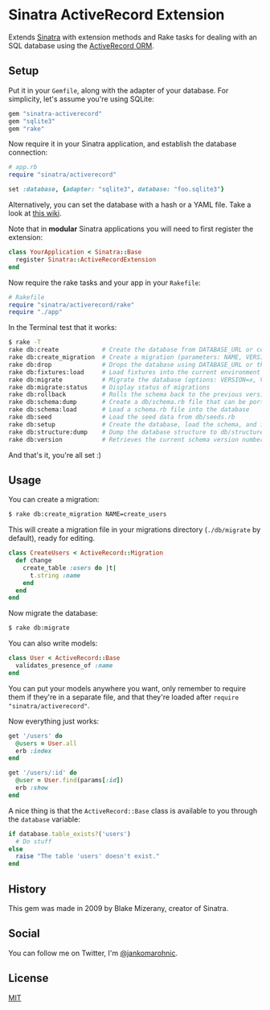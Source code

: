 # Sinatra ActiveRecord Extension

Extends [Sinatra](http://www.sinatrarb.com/) with extension methods and Rake
tasks for dealing with an SQL database using the
[ActiveRecord ORM](https://github.com/rails/rails/tree/master/activerecord).

## Setup

Put it in your `Gemfile`, along with the adapter of your database. For
simplicity, let's assume you're using SQLite:

```ruby
gem "sinatra-activerecord"
gem "sqlite3"
gem "rake"
```

Now require it in your Sinatra application, and establish the database
connection:

```ruby
# app.rb
require "sinatra/activerecord"

set :database, {adapter: "sqlite3", database: "foo.sqlite3"}
```

Alternatively, you can set the database with a hash or a YAML file. Take a look at
[this wiki](https://github.com/janko-m/sinatra-activerecord/wiki/Alternative-database-setup).

Note that in **modular** Sinatra applications you will need to first register
the extension:

```ruby
class YourApplication < Sinatra::Base
  register Sinatra::ActiveRecordExtension
end
```

Now require the rake tasks and your app in your `Rakefile`:

```ruby
# Rakefile
require "sinatra/activerecord/rake"
require "./app"
```

In the Terminal test that it works:

```sh
$ rake -T
rake db:create            # Create the database from DATABASE_URL or config/database.yml for the current Rails.env (use db:create:all to create all dbs in the config)
rake db:create_migration  # Create a migration (parameters: NAME, VERSION)
rake db:drop              # Drops the database using DATABASE_URL or the current Rails.env (use db:drop:all to drop all databases)
rake db:fixtures:load     # Load fixtures into the current environment's database
rake db:migrate           # Migrate the database (options: VERSION=x, VERBOSE=false)
rake db:migrate:status    # Display status of migrations
rake db:rollback          # Rolls the schema back to the previous version (specify steps w/ STEP=n)
rake db:schema:dump       # Create a db/schema.rb file that can be portably used against any DB supported by AR
rake db:schema:load       # Load a schema.rb file into the database
rake db:seed              # Load the seed data from db/seeds.rb
rake db:setup             # Create the database, load the schema, and initialize with the seed data (use db:reset to also drop the db first)
rake db:structure:dump    # Dump the database structure to db/structure.sql
rake db:version           # Retrieves the current schema version number
```

And that's it, you're all set :)

## Usage

You can create a migration:

```sh
$ rake db:create_migration NAME=create_users
```

This will create a migration file in your migrations directory (`./db/migrate`
by default), ready for editing.

```ruby
class CreateUsers < ActiveRecord::Migration
  def change
    create_table :users do |t|
      t.string :name
    end
  end
end
```

Now migrate the database:

```sh
$ rake db:migrate
```

You can also write models:

```ruby
class User < ActiveRecord::Base
  validates_presence_of :name
end
```

You can put your models anywhere you want, only remember to require them if
they're in a separate file, and that they're loaded after `require "sinatra/activerecord"`.

Now everything just works:

```ruby
get '/users' do
  @users = User.all
  erb :index
end

get '/users/:id' do
  @user = User.find(params[:id])
  erb :show
end
```

A nice thing is that the `ActiveRecord::Base` class is available to
you through the `database` variable:

```ruby
if database.table_exists?('users')
  # Do stuff
else
  raise "The table 'users' doesn't exist."
end
```

## History

This gem was made in 2009 by Blake Mizerany, creator of Sinatra.

## Social

You can follow me on Twitter, I'm [@jankomarohnic](http://twitter.com/jankomarohnic).

## License

[MIT](https://github.com/janko-m/sinatra-activerecord/blob/master/LICENSE)
